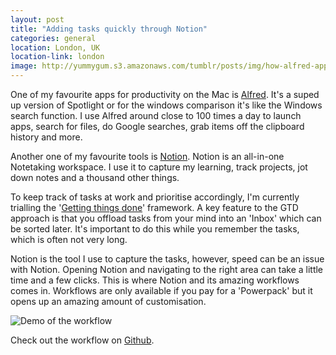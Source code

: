 ```yaml
---
layout: post
title: "Adding tasks quickly through Notion"
categories: general
location: London, UK
location-link: london
image: http://yummygum.s3.amazonaws.com/tumblr/posts/img/how-alfred-app-can-make-you-a-more-efficient-and-productive-designer/how-alfred-app-can-make-you-a-more-efficient-and-productive-designer-header.png
---
```


One of my favourite apps for productivity on the Mac is [Alfred](https://www.alfredapp.com/). It's a suped up version of Spotlight or for the windows comparison it's like the Windows search function. I use Alfred around close to 100 times a day to launch apps, search for files, do Google searches, grab items off the clipboard history and more.

<!--description-->

Another one of my favourite tools is [Notion](https://www.notion.so/). Notion is an all-in-one Notetaking workspace. I use it to capture my learning, track projects, jot down notes and a thousand other things.

To keep track of tasks at work and prioritise accordingly, I'm currently trialling the '[Getting things done](https://en.wikipedia.org/wiki/Getting_Things_Done)' framework. A key feature to the GTD approach is that you offload tasks from your mind into an 'Inbox' which can be sorted later. It's important to do this while you remember the tasks, which is often not very long.

Notion is the tool I use to capture the tasks, however, speed can be an issue with Notion. Opening Notion and navigating to the right area can take a little time and a few clicks. This is where Notion and its amazing workflows comes in. Workflows are only available if you pay for a 'Powerpack' but it opens up an amazing amount of customisation.

![Demo of the workflow]({{site.baseurl}}w/assets/img/alfred-workflow-demo.gif)

Check out the workflow on [Github](https://github.com/rjjfox/notion-new-task-alfred).

<!-- FIXME:: Get Jekyll working -->
